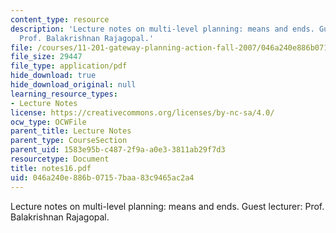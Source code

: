 ```yaml
---
content_type: resource
description: 'Lecture notes on multi-level planning: means and ends. Guest lecturer:
  Prof. Balakrishnan Rajagopal.'
file: /courses/11-201-gateway-planning-action-fall-2007/046a240e886b07157baa83c9465ac2a4_notes16.pdf
file_size: 29447
file_type: application/pdf
hide_download: true
hide_download_original: null
learning_resource_types:
- Lecture Notes
license: https://creativecommons.org/licenses/by-nc-sa/4.0/
ocw_type: OCWFile
parent_title: Lecture Notes
parent_type: CourseSection
parent_uid: 1583e95b-c487-2f9a-a0e3-3811ab29f7d3
resourcetype: Document
title: notes16.pdf
uid: 046a240e-886b-0715-7baa-83c9465ac2a4
---
```

Lecture notes on multi-level planning: means and ends. Guest lecturer: Prof. Balakrishnan Rajagopal.